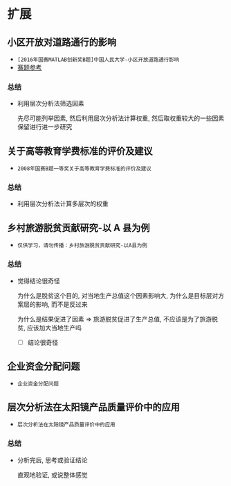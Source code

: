 # 扩展

## 小区开放对道路通行的影响

- `[2016年国赛MATLAB创新奖B题]中国人民大学-小区开放道路通行影响`
- [赛题参考](https://blog.csdn.net/yxp189/article/details/100988010)

### 总结

- 利用层次分析法筛选因素

  先尽可能列举因素, 然后利用层次分析法计算权重, 然后取权重较大的一些因素保留进行进一步研究

## 关于高等教育学费标准的评价及建议

- `2008年国赛B题一等奖关于高等教育学费标准的评价及建议`

### 总结

- 利用层次分析法计算多层次的权重

## 乡村旅游脱贫贡献研究-以 A 县为例

- `仅供学习，请勿传播：乡村旅游脱贫贡献研究-以A县为例`

### 总结

- 觉得结论很奇怪

  为什么是脱贫这个目的, 对当地生产总值这个因素影响大, 为什么是目标层对方案层的影响, 而不是反过来

  为什么是结果促进了因素 => 旅游脱贫促进了生产总值, 不应该是为了旅游脱贫, 应该加大当地生产吗

  - [ ] 结论很奇怪

## 企业资金分配问题

- `企业资金分配问题`

## 层次分析法在太阳镜产品质量评价中的应用

- `层次分析法在太阳镜产品质量评价中的应用`

### 总结

- 分析完后, 思考或验证结论

  直观地验证, 或说整体感觉
